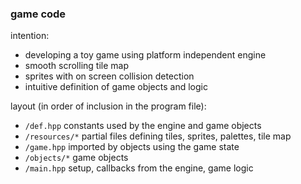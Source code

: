 ### game code

intention:
* developing a toy game using platform independent engine
* smooth scrolling tile map
* sprites with on screen collision detection
* intuitive definition of game objects and logic

layout (in order of inclusion in the program file):
* `/def.hpp` constants used by the engine and game objects
* `/resources/*` partial files defining tiles, sprites, palettes, tile map
* `/game.hpp` imported by objects using the game state
* `/objects/*` game objects
* `/main.hpp` setup, callbacks from the engine, game logic
